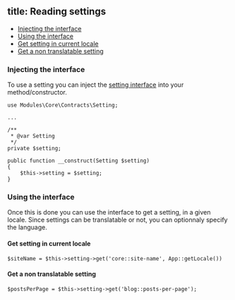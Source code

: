 title: Reading settings
-------

- [Injecting the interface](#injecting-the-interface)
- [Using the interface](#using-the-interface)
- [Get setting in current locale](#get-setting-in-current-locale)
- [Get a non translatable setting](get-a-non-translatable-setting)

### <a name="injecting-the-interface" class="anchor" href="#injecting-the-interface"></a> Injecting the interface

To use a setting you can inject the [setting interface](https://github.com/nWidart-Modules/Core/blob/master/Contracts/Setting.php) into your method/constructor.

``` .language-php
use Modules\Core\Contracts\Setting;

...

/**
 * @var Setting
 */
private $setting;

public function __construct(Setting $setting)
{
    $this->setting = $setting;
}
```

### <a name="using-the-interface" class="anchor" href="#using-the-interface"></a> Using the interface

Once this is done you can use the interface to get a setting, in a given locale.
Since settings can be translatable or not, you can optionnaly specify the language.

#### <a name="get-setting-in-current-locale" class="anchor" href="#get-setting-in-current-locale"></a> Get setting in current locale

``` .language-php
$siteName = $this->setting->get('core::site-name', App::getLocale())
```

#### <a name="get-a-non-translatable-setting" class="anchor" href="#get-a-non-translatable-setting"></a> Get a non translatable setting

``` .language-php
$postsPerPage = $this->setting->get('blog::posts-per-page');
```

